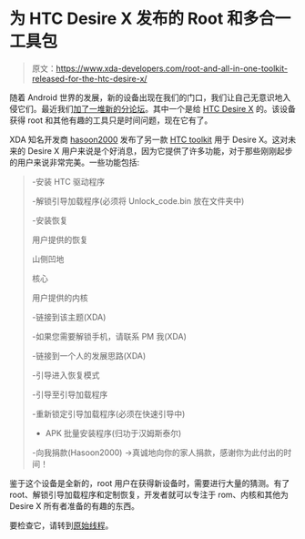 # 为 HTC Desire X 发布的 Root 和多合一工具包

> 原文：<https://www.xda-developers.com/root-and-all-in-one-toolkit-released-for-the-htc-desire-x/>

随着 Android 世界的发展，新的设备出现在我们的门口，我们让自己无意识地入侵它们。最近我们[加了一堆新的分论坛](http://www.xda-developers.com/android/forums-added-for-the-raspberry-pi-lg-optimus-g-htc-one-vx-and-htc-desire-x/)。其中一个是给 [HTC Desire X](http://forum.xda-developers.com/forumdisplay.php?f=1846) 的。该设备获得 root 和其他有趣的工具只是时间问题，现在它有了。

XDA 知名开发商 [hasoon2000](http://forum.xda-developers.com/member.php?u=848723) 发布了另一款 [HTC toolkit](http://www.xda-developers.com/android/all-in-one-toolkit-for-htc-one-x-one-s-mytouch-4g-slide-amaze-4g-rezound-and-vivid/) 用于 Desire X。这对未来的 Desire X 用户来说是个好消息，因为它提供了许多功能，对于那些刚刚起步的用户来说非常完美。一些功能包括:

> -安装 HTC 驱动程序
> 
> -解锁引导加载程序(必须将 Unlock_code.bin 放在文件夹中)
> 
> -安装恢复
> 
> 用户提供的恢复
> 
> 山侧凹地
> 
> 核心
> 
> 用户提供的内核
> 
> -链接到该主题(XDA)
> 
> -如果您需要解锁手机，请联系 PM 我(XDA)
> 
> -链接到一个人的发展思路(XDA)
> 
> -引导进入恢复模式
> 
> -引导至引导加载程序
> 
> -重新锁定引导加载程序(必须在快速引导中)
> 
> - APK 批量安装程序(归功于汉姆斯泰尔)
> 
> -向我捐款(Hasoon2000) ->真诚地向你的家人捐款，感谢你为此付出的时间！

鉴于这个设备是全新的，root 用户在获得新设备时，需要进行大量的猜测。有了 root、解锁引导加载程序和定制恢复，开发者就可以专注于 rom、内核和其他为 Desire X 所有者准备的有趣的东西。

要检查它，请转到[原始线程](http://forum.xda-developers.com/showthread.php?t=1943822)。